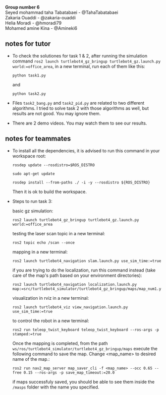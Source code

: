 **Group number 6**\
Seyed mohammad taha Tabatabaei - @TahaTabatabaei \
Zakaria Ouaddi - @zakaria-ouaddi \
Helia Moradi - @hmoradi79 \
Mohamed amine Kina - @Amineki6 

## notes for tutor

- To check the solutiones for task 1 & 2, after running the simulation command `ros2 launch turtlebot4_gz_bringup turtlebot4_gz.launch.py world:=office_area`,
in a new terminal, run each of them like this:
    ```
    python task1.py
    ```
    and 
    ```
    python task2.py
    ```

- Files `task2_bang.py` and `task2_pid.py` are related to two different algorithms. I tried to solve task 2 with those algorithms as well, but results are not good. You may ignore them.

- There are 2 demo videos. You may watch them to see our results.


## notes for teammates
- To install all the dependencies, it is advised to run this command in your workspace root:
    ```
    rosdep update --rosdistro=$ROS_DISTRO

    sudo apt-get update

    rosdep install --from-paths ./ -i -y --rosdistro ${ROS_DISTRO}
    ```
    Then it is ok to build the workspace.

- Steps to run task 3:

    basic gz simulation:

    ```
    ros2 launch turtlebot4_gz_bringup turtlebot4_gz.launch.py world:=office_area
    ```

    testing the laser scan topic
    in a new terminal:

    ```
    ros2 topic echo /scan --once
    ```

    mapping
    in a new terminal:

    ```
    ros2 launch turtlebot4_navigation slam.launch.py use_sim_time:=true
    ```
    if you are trying to do the localization, run this command instead (take care of the map's path based on your environment directories):
    ```
    ros2 launch turtlebot4_navigation localization.launch.py map:=src/turtlebot4_simulator/turtlebot4_gz_bringup/maps/map_num1.yaml 
    ```

    visualization in rviz
    in a new terminal:

    ```
    ros2 launch turtlebot4_viz view_navigation.launch.py use_sim_time:=true
    ```

    to control the robot
    in a new terminal:

    ```
    ros2 run teleop_twist_keyboard teleop_twist_keyboard --ros-args -p stamped:=true
    ```

    Once the mapping is completed, from the path `ws/ros/turtlebot4_simulator/turtlebot4_gz_bringup/maps` execute the following command to save the map. Change <map_name> to desired name of the map.:

    ```
    ros2 run nav2_map_server map_saver_cli -f <map_name> --occ 0.65 --free 0.15 --ros-args -p save_map_timeout:=20.0
    ```

    if maps successfuly saved, you should be able to see them inside the `/masps` folder with the name you specified.
